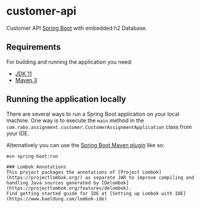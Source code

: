 # customer-api
Customer API [Spring Boot](http://projects.spring.io/spring-boot/) with embedded h2 Database.

## Requirements
For building and running the application you need:

- [JDK 11](https://adoptopenjdk.net/?variant=openjdk11&jvmVariant=hotspot)
- [Maven 3](https://maven.apache.org)

## Running the application locally

There are several ways to run a Spring Boot application on your local machine. One way is to execute the `main` method in the `com.rabo.assignment.customer.CustomerAssignmentApplication` class from your IDE.

Alternatively you can use the [Spring Boot Maven plugin](https://docs.spring.io/spring-boot/docs/current/reference/html/build-tool-plugins-maven-plugin.html) like so:

```shell
mvn spring-boot:run

### Lombok Annotations
This project packages the annotations of [Project Lombok](https://projectlombok.org/) as separate JAR to improve compiling and handling Java sources generated by [Delombok](https://projectlombok.org/features/delombok).
Find getting started guide for IDE at [Setting up Lombok with IDE](https://www.baeldung.com/lombok-ide)